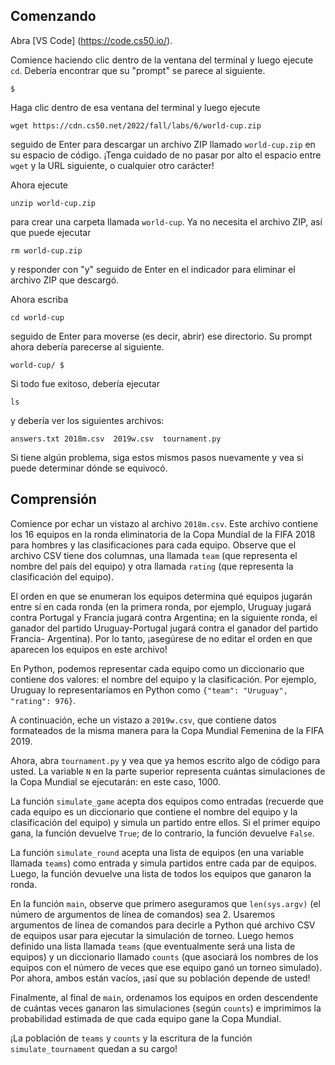 Comenzando
---------------

Abra [VS Code] (https://code.cs50.io/).

Comience haciendo clic dentro de la ventana del terminal y luego ejecute `cd`. Debería encontrar que su "prompt" se parece al siguiente.

    $
    
Haga clic dentro de esa ventana del terminal y luego ejecute

    wget https://cdn.cs50.net/2022/fall/labs/6/world-cup.zip

seguido de Enter para descargar un archivo ZIP llamado `world-cup.zip` en su espacio de código. ¡Tenga cuidado de no pasar por alto el espacio entre `wget` y la URL siguiente, o cualquier otro carácter!

Ahora ejecute

    unzip world-cup.zip
    
para crear una carpeta llamada `world-cup`. Ya no necesita el archivo ZIP, así que puede ejecutar 

    rm world-cup.zip
    
y responder con "y" seguido de Enter en el indicador para eliminar el archivo ZIP que descargó.

Ahora escriba

    cd world-cup
    
seguido de Enter para moverse (es decir, abrir) ese directorio. Su prompt ahora debería parecerse al siguiente.

    world-cup/ $

Si todo fue exitoso, debería ejecutar

    ls
    
y debería ver los siguientes archivos:

    answers.txt 2018m.csv  2019w.csv  tournament.py

Si tiene algún problema, siga estos mismos pasos nuevamente y vea si puede determinar dónde se equivocó.

Comprensión
-------------

Comience por echar un vistazo al archivo `2018m.csv`. Este archivo contiene los 16 equipos en la ronda eliminatoria de la Copa Mundial de la FIFA 2018 para hombres y las clasificaciones para cada equipo. Observe que el archivo CSV tiene dos columnas, una llamada `team` (que representa el nombre del país del equipo) y otra llamada `rating` (que representa la clasificación del equipo).

El orden en que se enumeran los equipos determina qué equipos jugarán entre sí en cada ronda (en la primera ronda, por ejemplo, Uruguay jugará contra Portugal y Francia jugará contra Argentina; en la siguiente ronda, el ganador del partido Uruguay-Portugal jugará contra el ganador del partido Francia-
Argentina). Por lo tanto, ¡asegúrese de no editar el orden en que aparecen los equipos en este archivo!

En Python, podemos representar cada equipo como un diccionario que contiene dos valores: el nombre del equipo y la clasificación. Por ejemplo, Uruguay lo representaríamos en Python como `{"team": "Uruguay", "rating": 976}`.

A continuación, eche un vistazo a `2019w.csv`, que contiene datos formateados de la misma manera para la Copa Mundial Femenina de la FIFA 2019.

Ahora, abra `tournament.py` y vea que ya hemos escrito algo de código para usted. La variable `N` en la parte superior representa cuántas simulaciones de la Copa Mundial se ejecutarán: en este caso, 1000.

La función `simulate_game` acepta dos equipos como entradas (recuerde que cada equipo es un diccionario que contiene el nombre del equipo y la clasificación del equipo) y simula un partido entre ellos. Si el primer equipo gana, la función devuelve `True`; de lo contrario, la función devuelve `False`.

La función `simulate_round` acepta una lista de equipos (en una variable llamada `teams`) como entrada y simula partidos entre cada par de equipos. Luego, la función devuelve una lista de todos los equipos que ganaron la ronda.

En la función `main`, observe que primero aseguramos que `len(sys.argv)` (el número de argumentos de línea de comandos) sea 2. Usaremos argumentos de línea de comandos para decirle a Python qué archivo CSV de equipos usar para ejecutar la simulación de torneo. Luego hemos definido una lista llamada `teams` (que eventualmente será una lista de equipos) y un diccionario llamado `counts` (que asociará los nombres de los equipos con el número de veces que ese equipo ganó un torneo simulado). Por ahora, ambos están vacíos, ¡así que su población depende de usted!

Finalmente, al final de `main`, ordenamos los equipos en orden descendente de cuántas veces ganaron las simulaciones (según `counts`) e imprimimos la probabilidad estimada de que cada equipo gane la Copa Mundial.

¡La población de `teams` y `counts` y la escritura de la función `simulate_tournament` quedan a su cargo!